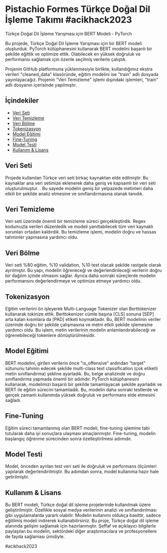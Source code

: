 # Pistachio Formes Türkçe Doğal Dil İşleme Takımı  #acikhack2023

Türkçe Doğal Dil İşleme Yarışması için BERT Modeli - PyTorch

Bu projede, Türkçe Doğal Dil İşleme Yarışması için bir BERT modeli oluşturduk. PyTorch kütüphanesini kullanarak BERT modelini başarılı bir şekilde eğittik ve optimize ettik. Olabilecek en yüksek doğruluk ve performansı sağlamak için özenle seçilmiş verilerle çalıştık.

Projenin GitHub platformuna yüklenmesiyle birlikte, kullandığımız ekstra verileri "cleaned_data" klasöründe, eğitim modelini ise "train" adlı dosyada yayınlayacağız.
Projenin "Veri Temizleme" işlemi dışındaki işlemleri, "train" adlı dosyanın içerisinde yapılmıştır.

## İçindekiler
- [Veri Seti](#veri-seti)
- [Veri Temizleme](#veri-temizleme)
- [Veri Bölme](#veri-bölme)
- [Tokenizasyon](#tokenizasyon)
- [Model Eğitimi](#model-eğitimi)
- [Fine-Tuning](#fine-tuning)
- [Model Testi](#model-testi)
- [Kullanım & Lisans](#kullanım-lisans)

## Veri Seti
Projede kullanılan Türkçe veri seti birkaç kaynaktan elde edilmiştir. Bu kaynaklar ana veri setimize eklenerek daha geniş ve kapsamlı bir veri seti oluşturulmuştur. . Bu sayede modelin geniş bir yelpazede metinleri daha etkili bir şekilde analiz etmesine ve sınıflandırmasına olanak tanıdık.

## Veri Temizleme
Veri seti üzerinde önemli bir temizleme süreci gerçekleştirdik. Regex kodumuzla verileri düzenledik ve modeli yanıltabilecek tüm veri kaynaklı sorunları ortadan kaldırdık. Bu temizleme işlemi, modelin doğru ve hassas tahminler yapmasına yardımcı oldu.

## Veri Bölme
Veri seti %80 eğitim, %10 validation, %10 test olacak şekilde rastgele olarak ayrılmıştır. Bu yapı, modelin öğreneceği ve değerlendirileceği verilerin doğru bir dağılım içinde olmasını sağlar. Ayrıca daha sonraki süreçlerde modelin performansını değerlendirmeye ve optimize etmeye yardımcı oldu.

## Tokenizasyon
Eğitim verilerini ön işleyerek Multi-Language Tokenizer olan Berttokenizer kullanarak tokinize ettik. Berttokenizer cümle başına [CLS] sonuna [SEP] arta kalan kısımlara da [PAD] etiketi koymaktadır. Bu, BERT modelinin veriler üzerinde doğru bir şekilde çalışmasına ve metni etkili şekilde işlemesine yardımcı oldu. Bu işlem, metin verilerinin modelin anlamlandırabileceği ve öğrenebileceği tokenlere dönüştürülmesidir.

## Model Eğitimi
BERT modelini, girilen verilerin önce "is_offensive" ardından
"target" sütununu tahmin edecek şekilde multi-class text classification (çok etiketli metin sınıflandırma) şekline ayarladık. Bu, belge analizinde ve doğru sınıflandırma yapmada önemli bir adımdır. 
PyTorch kütüphanesini kullanarak, modelimizi başarılı bir şekilde tamamlayacak şekilde ayarladık ve BERT ile eğitim sürecini tamamladık. Bu, modelin daha sonraki testlerde ve gerçek zamanlı kullanımda yüksek doğruluk ve performans elde etmesini sağladı.

## Fine-Tuning
Eğitim süreci tamamlanmış olan BERT modeli, fine-tuning işlemine tabi tutularak daha iyi sonuçlara ulaşması amaçlanmıştır. Fine-tuning, modelin başlangıç öğrenme sürecinden sonra özelleştirilmesi adımıdır.

## Model Testi
Model, önceden ayrılan test veri seti ile doğruluk ve performans ölçümleri yapılarak değerlendirilmiştir. Bu adımdan sonra, model kullanıma hazır hale getirilmiştir.

## Kullanım & Lisans
Bu BERT modeli, Türkçe doğal dil işleme projelerinde kullanılmak üzere geliştirilmiştir. Özellikle sosyal medya verilerinin analizi ve sınıflandırılması gibi uygulamalarda yararlı olabilir. Modelin kullanımı oldukça basittir, sadece eğitilmiş modeli indirerek kullanabilirsiniz.
Bu proje, Türkçe doğal dil işleme alanında gelişim sağlamak için hazırlanmıştır. 
Şeffaf ve açıklayıcı bilgilerle paylaşılan bu modelin, sektördeki diğer araştırmacılara ve profesyonellere de fayda sağlaması ümidiyle.

#acikhack2023
